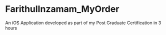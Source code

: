 # FarithulInzamam_MyOrder

An iOS Application developed as part of my Post Graduate Certification in 3 hours
